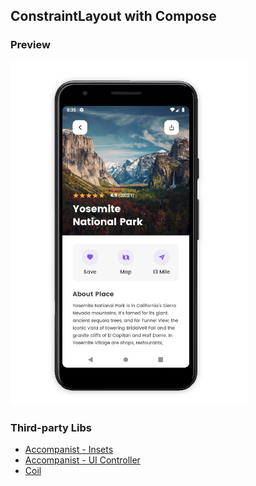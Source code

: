 ## ConstraintLayout with Compose

### Preview
<img src="https://github.com/alfianyusufabdullah/constraintlayout-compose/raw/master/preview/preview.png" width="380" height="550">

### Third-party Libs 
- [Accompanist - Insets](https://google.github.io/accompanist/insets/)
- [Accompanist - UI Controller](https://google.github.io/accompanist/systemuicontroller/)
- [Coil](https://coil-kt.github.io/coil/compose/)
